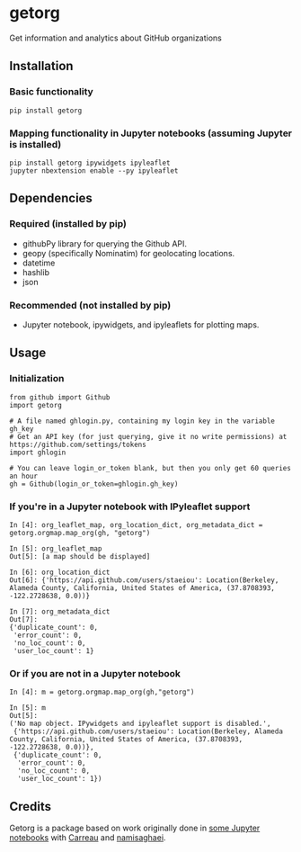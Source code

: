 # getorg
Get information and analytics about GitHub organizations

## Installation
### Basic functionality
    pip install getorg
### Mapping functionality in Jupyter notebooks (assuming Jupyter is installed)
    pip install getorg ipywidgets ipyleaflet
    jupyter nbextension enable --py ipyleaflet

## Dependencies
### Required (installed by pip)
* githubPy library for querying the Github API.
* geopy (specifically Nominatim) for geolocating locations.
* datetime
* hashlib
* json

### Recommended (not installed by pip)
* Jupyter notebook, ipywidgets, and ipyleaflets for plotting maps.


## Usage
### Initialization
    from github import Github
    import getorg
    
    # A file named ghlogin.py, containing my login key in the variable gh_key
    # Get an API key (for just querying, give it no write permissions) at https://github.com/settings/tokens
    import ghlogin
    
    # You can leave login_or_token blank, but then you only get 60 queries an hour
    gh = Github(login_or_token=ghlogin.gh_key)
    
### If you're in a Jupyter notebook with IPyleaflet support
    In [4]: org_leaflet_map, org_location_dict, org_metadata_dict = getorg.orgmap.map_org(gh, "getorg")

    In [5]: org_leaflet_map
    Out[5]: [a map should be displayed]

    In [6]: org_location_dict
    Out[6]: {'https://api.github.com/users/staeiou': Location(Berkeley, Alameda County, California, United States of America, (37.8708393, -122.2728638, 0.0))}
    
    In [7]: org_metadata_dict
    Out[7]: 
    {'duplicate_count': 0,
     'error_count': 0,
     'no_loc_count': 0,
     'user_loc_count': 1}
    
### Or if you are not in a Jupyter notebook
    In [4]: m = getorg.orgmap.map_org(gh,"getorg")
    
    In [5]: m
    Out[5]: 
    ('No map object. IPywidgets and ipyleaflet support is disabled.',
     {'https://api.github.com/users/staeiou': Location(Berkeley, Alameda County, California, United States of America, (37.8708393, -122.2728638, 0.0))},
     {'duplicate_count': 0,
      'error_count': 0,
      'no_loc_count': 0,
      'user_loc_count': 1})


## Credits
Getorg is a package based on work originally done in [some Jupyter notebooks](https://github.com/staeiou/github-analytics) with [Carreau](https://github.com/Carreau) and [namisaghaei](https://github.com/namisaghaei).
